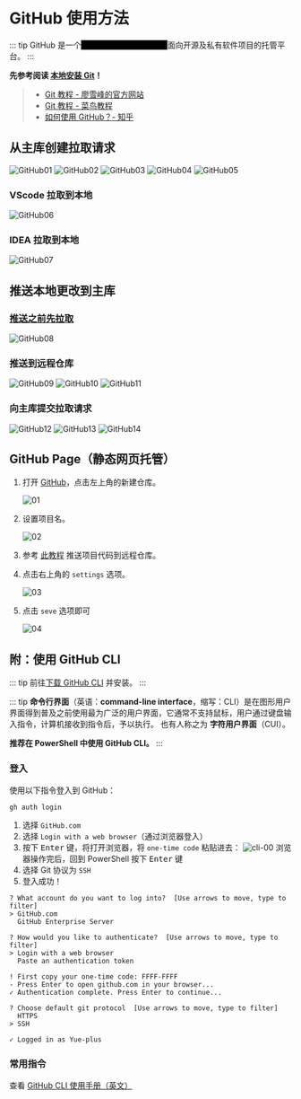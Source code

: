 # GitHub 使用方法

::: tip
GitHub 是一个<span style="color: black; background-color: black;">全球最大的同性交友网站</span>面向开源及私有软件项目的托管平台。
:::

**先参考阅读 [本地安装 Git](/start/start.html#%E6%9C%AC%E5%9C%B0%E5%AE%89%E8%A3%85-git)！**

> - [Git 教程 - 廖雪峰的官方网站](https://www.liaoxuefeng.com/wiki/896043488029600)
> - [Git 教程 - 菜鸟教程](https://www.runoob.com/git/git-tutorial.html)
> - [如何使用 GitHub？- 知乎](https://www.zhihu.com/question/20070065)


## 从主库创建拉取请求

![GitHub01](./img/github-01.jpg)
![GitHub02](./img/github-02.jpg)
![GitHub03](./img/github-03.jpg)
![GitHub04](./img/github-04.jpg)
![GitHub05](./img/github-05.jpg)

### VScode 拉取到本地

  ![GitHub06](./img/github-06.jpg)

### IDEA 拉取到本地

  ![GitHub07](./img/github-07.jpg)

## 推送本地更改到主库

### [推送之前先拉取](#从主库创建拉取请求)

 ![GitHub08](./img/github-08.jpg)

### 推送到远程仓库

 ![GitHub09](./img/github-09.jpg)
 ![GitHub10](./img/github-10.jpg)
 ![GitHub11](./img/github-11.jpg)

### 向主库提交拉取请求

 ![GitHub12](./img/github-12.jpg)
 ![GitHub13](./img/github-13.jpg)
 ![GitHub14](./img/github-14.jpg)

## GitHub Page（静态网页托管）

1. 打开 [GitHub](https://github.com/)，点击左上角的新建仓库。

   ![01](./img/gh-01.jpg)

2. 设置项目名。

   ![02](./img/gh-02.jpg)

3. 参考 [此教程](https://www.liaoxuefeng.com/wiki/896043488029600/898732864121440) 推送项目代码到远程仓库。

3. 点击右上角的 `settings` 选项。

   ![03](./img/gh-03.jpg)

4. 点击 `seve` 选项即可

   ![04](./img/gh-04.jpg)

## 附：使用 GitHub CLI

::: tip
前往[下载 GitHub CLI](https://cli.github.com/) 并安装。
:::

::: tip
**命令行界面**（英语：**command-line interface**，缩写：CLI）是在图形用户界面得到普及之前使用最为广泛的用户界面，它通常不支持鼠标，用户通过键盘输入指令，计算机接收到指令后，予以执行。
也有人称之为 **字符用户界面**（CUI）。

**推荐在 PowerShell 中使用 GitHub CLI。**
:::

### 登入

使用以下指令登入到 GitHub：

```sh
gh auth login
```

1. 选择 `GitHub.com` 
2. 选择 `Login with a web browser`（通过浏览器登入）
3. 按下 <kbd>Enter</kbd> 键，将打开浏览器，将 `one-time code` 粘贴进去：
   ![cli-00](./img/cli-00.jpg)
   浏览器操作完后，回到 PowerShell 按下 <kbd>Enter</kbd> 键
4. 选择 Git 协议为 `SSH`
5. 登入成功！

```text {2,6,10,11,15}
? What account do you want to log into?  [Use arrows to move, type to filter]
> GitHub.com
  GitHub Enterprise Server

? How would you like to authenticate?  [Use arrows to move, type to filter]
> Login with a web browser
  Paste an authentication token

! First copy your one-time code: FFFF-FFFF
- Press Enter to open github.com in your browser...
✓ Authentication complete. Press Enter to continue...

? Choose default git protocol  [Use arrows to move, type to filter]
  HTTPS
> SSH

✓ Logged in as Yue-plus
```

### 常用指令

查看 [GitHub CLI 使用手册（英文）](https://cli.github.com/manual/)
